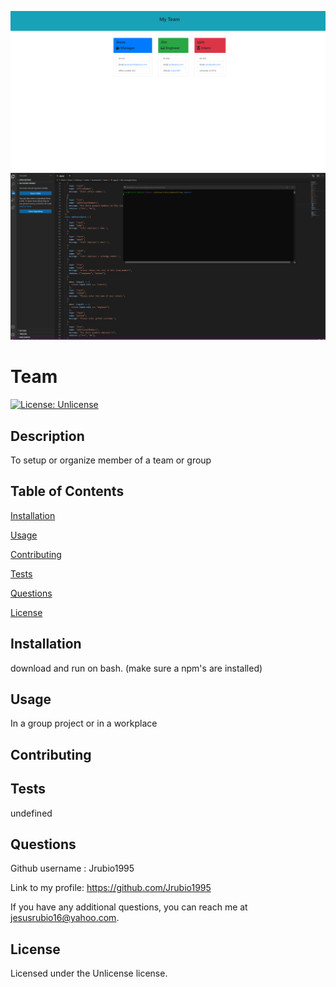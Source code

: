 ![](images/Teams.png)
![](images/Teams.gif)

  # Team

  [![License: Unlicense](https://img.shields.io/badge/License-Unlicense-blue.svg)](https://opensource.org/licenses/Unlicense)
  
  ## Description 
  
  To setup or organize member of a team or group 

  ## Table of Contents
  
  [Installation](#installation)
  
  [Usage](#usage)
  
  [Contributing](#contributing)
  
  [Tests](#tests)
  
  [Questions](#questions)
  
  [License](#license)

  ## Installation
  
  download and run on bash. (make sure a npm's are installed)

  ## Usage
  
  In a group project or in a workplace

  ## Contributing
  
  

  ## Tests
  
  undefined

  ## Questions
  
  Github username : Jrubio1995
  
  Link to my profile: https://github.com/Jrubio1995
  
  If you have any additional questions, you can reach me at jesusrubio16@yahoo.com. 

  ## License 
  
  Licensed under the Unlicense license. 
  
